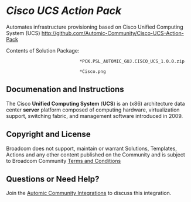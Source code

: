 *Cisco UCS Action Pack*
=============


Automates infrastructure provisioning based on Cisco Unified Computing System (UCS)
http://github.com/Automic-Community/Cisco-UCS-Action-Pack

<!-- List of attached files -->
Contents of Solution Package:

						
								*PCK.PSL_AUTOMIC_GUJ.CISCO_UCS_1.0.0.zip
								
								*Cisco.png
								
						


Documenation and Instructions
---

<p><span class="_Tgc _y9e">The Cisco <strong>Unified Computing System</strong> (<strong>UCS</strong>) is an (x86) architecture data center <strong>server</strong> platform composed of computing hardware, virtualization support, switching fabric, and management software introduced in 2009.</span></p>

Copyright and License
---

Broadcom does not support, maintain or warrant Solutions, Templates, Actions and any other content published on the Community and is subject to Broadcom Community [Terms and Conditions](https://community.broadcom.com/termsandconditions)


Questions or Need Help? 
---
Join the [Automic Community Integrations](https://community.broadcom.com/communities/community-home?CommunityKey=83e49dd4-b93e-464a-a343-2bb1e51c13ec) to discuss this integration.
